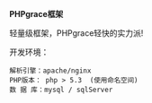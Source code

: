 **PHPgrace框架**

轻量级框架，PHPgrace轻快的实力派!

开发环境：

```
解析引擎：apache/nginx  
PHP版本： php > 5.3  (使用命名空间)
数 据 库：mysql / sqlServer

```

